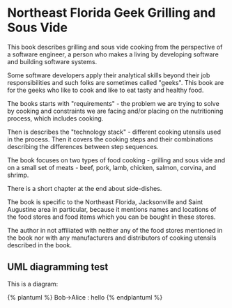 # Northeast Florida Geek Grilling and Sous Vide

This book describes grilling and sous vide cooking from the perspective of a software 
engineer, a person who makes a living by developing software and building software systems.

Some software developers apply their analytical skills beyond their job responsibilities 
and such folks are sometimes called "geeks". This book are for the geeks who like to 
cook and like to eat tasty and healthy food.

The books starts with "requirements" - the problem we are trying to solve by cooking 
and constraints we are facing and/or placing on the nutritioning process, which includes 
cooking.
 
Then is describes the "technology stack" - different cooking utensils used in the process. 
Then it covers the cooking steps and their combinations describing the differences between 
step sequences.

The book focuses on two types of food cooking - grilling and sous vide and on a small 
set of meats - beef, pork, lamb, chicken, salmon, corvina, and shrimp. 

There is a short chapter at the end about side-dishes.  

The book is specific to the Northeast Florida, Jacksonville and Saint Augustine area 
in particular, because it mentions names and locations of the food stores and food items
which you can be bought in these stores. 

The author in not affiliated with neither any of the food stores mentioned in the book 
nor with any manufacturers and distributors of cooking utensils described in the book.  
   
## UML diagramming test

This is a diagram:
 
{% plantuml %}
Bob->Alice : hello
{% endplantuml %}   
